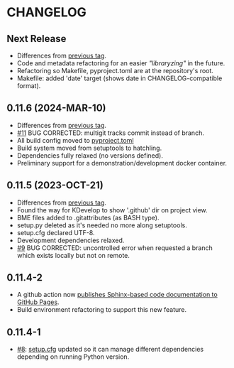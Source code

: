 # CHANGELOG

## Next Release
* Differences from [previous tag](/../../compare/v0.11.6…main).
* Code and metadata refactoring for an easier *"libraryzing"* in the future.
* Refactoring so Makefile, pyproject.toml are at the repository's root.
* Makefile: added 'date' target (shows date in CHANGELOG-compatible format).

## 0.11.6 (2024-MAR-10)
* Differences from [previous tag](/../../compare/v0.11.5…v0.11.6).
* [#11](/../../issues/11) BUG CORRECTED: multigit tracks commit instead of branch.
* All build config moved to [pyproject.toml](./src/pyproject.toml)
* Build system moved from setuptools to hatchling.
* Dependencies fully relaxed (no versions defined).
* Preliminary support for a demonstration/development docker container.

## 0.11.5 (2023-OCT-21)
* Differences from [previous tag](/../../compare/v0.11.4-2…v0.11.5).
* Found the way for KDevelop to show '.github' dir on project view.
* BME files added to .gitattributes (as BASH type).
* setup.py deleted as it's needed no more along setuptools.
* setup.cfg declared UTF-8.
* Development dependencies relaxed.
* [#9](https://github.com/jmnavarrol/python-multigit/issues/9) BUG CORRECTED: uncontrolled error when requested a branch which exists locally but not on remote.

## 0.11.4-2
* A github action now [publishes Sphinx-based code documentation to GitHub Pages](https://jmnavarrol.github.io/python-multigit/).
* Build environment refactoring to support this new feature.

## 0.11.4-1
* [#8](https://github.com/jmnavarrol/python-multigit/issues/8): [setup.cfg](./src/setup.cfg) updated so it can manage different dependencies depending on running Python version.
